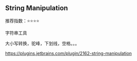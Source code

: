 ## String Manipulation

推荐指数：⭐⭐⭐⭐

字符串工具

大小写转换，驼峰，下划线，空格。。。

https://plugins.jetbrains.com/plugin/2162-string-manipulation

































































